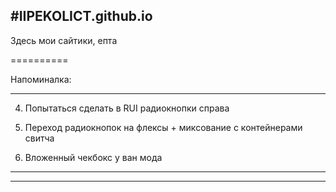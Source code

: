 #IIPEKOLICT.github.io
----------
Здесь мои сайтики, епта

==========

Напоминалка:

----------

4. Попытаться сделать в RUI радиокнопки справа

5. Переход радиокнопок на флексы + миксование с контейнерами свитча

6. Вложенный чекбокс у ван мода

----------

----------
